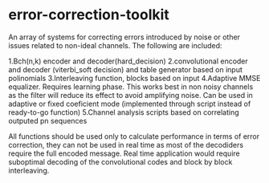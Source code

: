 # error-correction-toolkit
An array of systems for correcting errors introduced by noise or other issues related to non-ideal channels. The following are included:

1.Bch(n,k) encoder and decoder(hard_decision)
2.convolutional encoder and decoder (viterbi_soft decision) and table generator based on input polinomials
3.Interleaving function, blocks based on input
4.Adaptive MMSE equalizer. Requires learning phase. This works best in non noisy channels as the filter will reduce its effect to avoid amplifying noise. Can be used in adaptive or fixed coeficient mode (implemented through script instead of ready-to-go function)
5.Channel analysis scripts based on correlating outputed pn sequences

All functions should be used only to calculate performance in terms of error correction, they can not be used in real time as most of the decodiders require the full encoded message. Real time application would require suboptimal decoding of the convolutional codes and block by block interleaving. 


